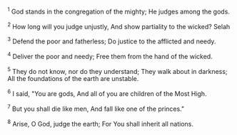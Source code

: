 <sup>1</sup> 
God stands in the congregation of the mighty; He judges among the gods. 

<sup>2</sup> 
How long will you judge unjustly, And show partiality to the wicked? Selah 

<sup>3</sup> 
Defend the poor and fatherless; Do justice to the afflicted and needy. 

<sup>4</sup> 
Deliver the poor and needy; Free them from the hand of the wicked. 

<sup>5</sup> 
They do not know, nor do they understand; They walk about in darkness; All the foundations of the earth are unstable. 

<sup>6</sup> 
I said, "You are gods, And all of you are children of the Most High. 

<sup>7</sup> 
But you shall die like men, And fall like one of the princes." 

<sup>8</sup> 
Arise, O God, judge the earth; For You shall inherit all nations.